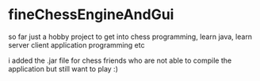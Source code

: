 # fineChessEngineAndGui
so far just a hobby project to get into chess programming, learn java, learn server client application programming etc

i added the .jar file for chess friends who are not able to compile the application but still want to play :)
